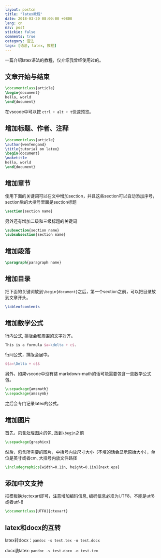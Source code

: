 ```yaml
---
layout: postcn
title: "latex教程"
date: 2018-03-20 08:00:00 +0800
lang: cn
nav: post
stickie: false 
comments: true
category: 语法
tags: [语法, latex, 教程]
---
```



一篇介绍latex语法的教程，仅介绍我曾经使用过的。
<!-- more -->

## 文章开始与结束
```tex
\documentclass{article}
\begin{document}
hello, world
\end{document}
```

在vscode中可以按 `ctrl + alt + t`快速预览。

 ## 增加标题、作者、注释
```tex
\documentclass{article}
\author{wenfengand}
\title{tutorial on latex}
\begin{document}
\maketitle
hello, world
\end{document}
```

## 增加章节
使用下面的关键词可以在文中增加section，并且这些section可以自动添加序号，section后的大括号里面是section标题
```tex
\section{section name}
```

另外还有增加二级和三级标题的关键词
```tex
\subsection{section name}
\subsubsection{section name}
```
## 增加段落
```tex
\paragraph{paragraph name}
```
## 增加目录
把下面的关键词放到`\begin{document}`之后，第一个section之前，可以把目录放到文章开头。
```tex
\tableofcontents
```

## 增加数学公式
行内公式, 排版会和周围的文字对齐。
```tex
This is a formula $a=\delta + c$.
```
行间公式，排版会居中。
```tex
$$a=\Delta + c$$
```
另外，如果vscode中没有装 markdown-math的话可能需要包含一些数学公式包。
```tex
\usepackage{amsmath}
\usepackage{amssymb}
```
之后会专门记录latex的公式。
## 增加图片
首先，包含处理图片的包, 放到`\begin`之前
```tex
\usepackage{graphicx}
```
然后，包含所需要的图片，中括号内放尺寸大小（不填的话会显示原始大小），单位是英寸或者cm, 大括号内放文件路径
```tex
\includegraphics[width=0.1in, height=0.1in]{next.eps}
```

## 添加中文支持
把模板换为ctexart即可，注意增加编码信息, 编码信息必须为UTF8，不能是utf8或者utf-8
```tex
\documentclass[UTF8]{ctexart}
```

## latex和docx的互转
latex转docx：`pandoc -s test.tex -o test.docx`

docx装latex: `pandoc -s test.docx -o test.tex`